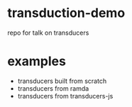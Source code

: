 # transduction-demo
repo for talk on transducers

# examples
- transducers built from scratch
- transducers from ramda
- transducers from transducers-js
